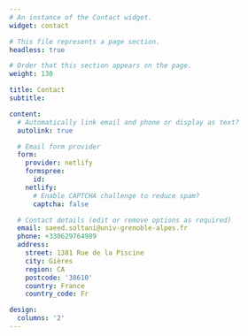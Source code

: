 ```yaml
---
# An instance of the Contact widget.
widget: contact

# This file represents a page section.
headless: true

# Order that this section appears on the page.
weight: 130

title: Contact
subtitle:

content:
  # Automatically link email and phone or display as text?
  autolink: true

  # Email form provider
  form:
    provider: netlify
    formspree:
      id:
    netlify:
      # Enable CAPTCHA challenge to reduce spam?
      captcha: false

  # Contact details (edit or remove options as required)
  email: saeed.soltani@univ-grenoble-alpes.fr
  phone: +330629764989
  address:   
    street: 1381 Rue de la Piscine
    city: Gières
    region: CA
    postcode: '38610'
    country: France
    country_code: Fr

design:
  columns: '2'
---
```

